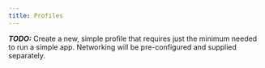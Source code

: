 ```yaml
---
title: Profiles
---
```


***TODO:*** Create a new, simple profile that requires just the minimum needed to run a simple app.  Networking will be pre-configured and supplied separately.
